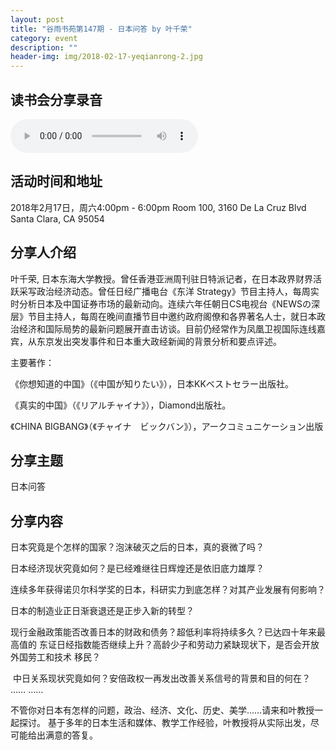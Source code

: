 ```yaml
---
layout: post
title: "谷雨书苑第147期 - 日本问答 by 叶千荣"
category: event
description: ""
header-img: img/2018-02-17-yeqianrong-2.jpg
---
```


## 读书会分享录音

<audio controls="controls">
   <source src="{{site.www-data-url}}/audio/2018-02-18-yeqianrong-japan.mp3" type="audio/mpeg">
 Your browser does not support the audio element.
</audio>

## 活动时间和地址
2018年2月17日，周六4:00pm - 6:00pm
Room 100, 3160 De La Cruz Blvd Santa Clara, CA 95054

## 分享人介绍
叶千荣, 日本东海大学教授。曾任香港亚洲周刊驻日特派记者，在日本政界财界活跃采写政治经济动态。曾任日经广播电台《东洋 Strategy》节目主持人，每周实时分析日本及中国证券市场的最新动向。连续六年任朝日CS电视台《NEWSの深层》节目主持人，每周在晚间直播节目中邀约政府阁僚和各界著名人士，就日本政治经济和国际局势的最新问题展开直击访谈。目前仍经常作为凤凰卫视国际连线嘉宾，从东京发出突发事件和日本重大政经新闻的背景分析和要点评述。

主要著作：

《你想知道的中国》（《中国が知りたい》），日本KKベストセラー出版社。

《真实的中国》（《リアルチャイナ》），Diamond出版社。

《CHINA BIGBANG》（《チャイナ　ビックバン》），アークコミュニケーション出版

 


## 分享主题
日本问答


## 分享内容 
日本究竟是个怎样的国家？泡沫破灭之后的日本，真的衰微了吗？

日本经济现状究竟如何？是已经难继往日辉煌还是依旧底力雄厚？

连续多年获得诺贝尔科学奖的日本，科研实力到底怎样？对其产业发展有何影响？

日本的制造业正日渐衰退还是正步入新的转型？

现行金融政策能否改善日本的财政和债务？超低利率将持续多久？已达四十年来最高值的
东证日经指数能否继续上升？高龄少子和劳动力紧缺现状下，是否会开放外国劳工和技术
移民？

 中日关系现状究竟如何？安倍政权一再发出改善关系信号的背景和目的何在？
…… ……

不管你对日本有怎样的问题，政治、经济、文化、历史、美学……请来和叶教授一起探讨。
基于多年的日本生活和媒体、教学工作经验，叶教授将从实际出发，尽可能给出满意的答复。
